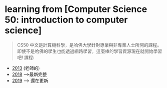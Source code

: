 # learning from [Computer Science 50: introduction to computer science]
> CS50 中文是計算機科學，是哈佛大學針對專業與非專業人士所開的課程。即使不是哈佛的學生也能透過網路學習，這麼棒的學習資源現在就開始學習吧!
課程:
- [2013](http://cs50.tv/2013/fall/) (老師的)
- [2018](https://cs50.harvard.edu/college/2018/fall/weeks/) -->最新完整
- [2019](https://cs50.harvard.edu/college/) --> 還在更新
